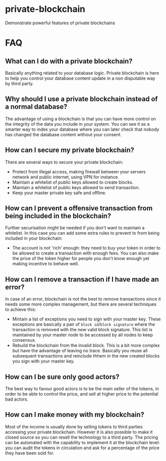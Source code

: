 # private-blockchain
Demonstrate powerful features of private blockchains

# FAQ

## What can I do with a private blockchain?
Basically anything related to your database logic. Private blockchain is here to help you control your database content update in a non disputable way by third party.

## Why should I use a private blockchain instead of a normal database?
The advantage of using a blockchain is that you can have more control on the integrity of the data you include in your system. You can see it as a smarter way to index your database where you can later check that nobody has changed the database content without your consent.

## How can I secure my private blockchain?
There are several ways to secure your private blockchain:
- Protect from illegal access, making firewall between your servers network and public internet, using VPN for instance.
- Maintain a whitelist of public keys allowed to create blocks.
- Maintain a whitelist of public keys allowed to send transaction.
- Keep your master private key safe and offline.

## How can I prevent a offensive transaction from being included in the blockchain?
Further securisation might be needed if you don't want to maintain a whitelist. In this case you can add some extra rules to prevent tx from being included in your blockchain:
- The account is not 'rich' enough: they need to buy your token in order to be allowed to create a transaction with enough fees. You can also make the price of the token higher for people you don't know enough yet making incentive to behave well.


## How can I remove a transaction if I have made an error?
In case of an error, blockchain is not the best to remove transactions since it needs some more complex management, but there are several techniques to achieve this:
- Mintain a list of exceptions you need to sign with your master key. These exceptions are basically a pair of `block id`/`block signature` where the transaction is removed with the new valid block signature. This list is maintained by your master node to be accessed by all nodes to keep consensus.
- Rebuild the blockchain from the invalid block. This is a bit more complex but have the advantage of leaving no trace. Basically you reuse all subsequent transactions and reinclude thhem in the new created blocks you sign with your master key.


## How can I be sure only good actors?
The best way to favour good actors is to be the main seller of the tokens, in order to be able to control the price, and sell at higher price to the potential bad actors.

## How can I make money with my blockchain?
Most of the income is usually done by selling tokens to third parties accessing your private blockchain. However it is also possible to make it closed source so you can resell the technology to a third party. The pricing can be automated with the capability to implement it at the blockchain level: you can audit the tokens in circulation and ask for a percentage of the price they have been sold for.
